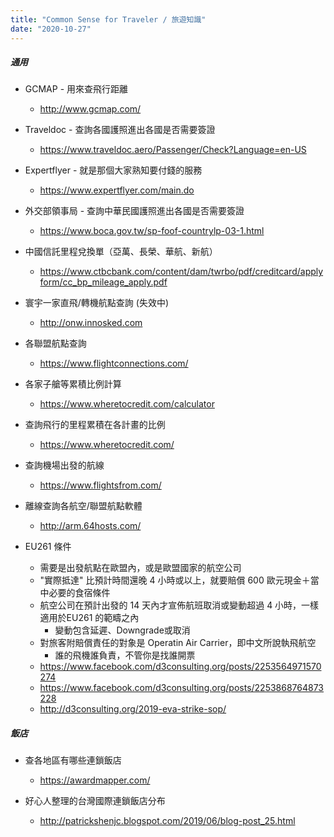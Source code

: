 ```yaml
---
title: "Common Sense for Traveler / 旅遊知識"
date: "2020-10-27"
---
```


##### 通用

* GCMAP - 用來查飛行距離
    * http://www.gcmap.com/

* Traveldoc - 查詢各國護照進出各國是否需要簽證
    * https://www.traveldoc.aero/Passenger/Check?Language=en-US
    
* Expertflyer - 就是那個大家熟知要付錢的服務
    * https://www.expertflyer.com/main.do

* 外交部領事局 - 查詢中華民國護照進出各國是否需要簽證
    * https://www.boca.gov.tw/sp-foof-countrylp-03-1.html
    
* 中國信託里程兌換單（亞萬、長榮、華航、新航）
    * https://www.ctbcbank.com/content/dam/twrbo/pdf/creditcard/applyform/cc_bp_mileage_apply.pdf
    
* 寰宇一家直飛/轉機航點查詢 (失效中)
    * http://onw.innosked.com

* 各聯盟航點查詢
    * https://www.flightconnections.com/
 
* 各家子艙等累積比例計算
    * https://www.wheretocredit.com/calculator
    
* 查詢飛行的里程累積在各計畫的比例
    * https://www.wheretocredit.com/
    
* 查詢機場出發的航線
    * https://www.flightsfrom.com/

* 離線查詢各航空/聯盟航點軟體
    * http://arm.64hosts.com/

* EU261 條件
    * 需要是出發航點在歐盟內，或是歐盟國家的航空公司
    * "實際抵達" 比預計時間還晚 4 小時或以上，就要賠償 600 歐元現金＋當中必要的食宿條件
    * 航空公司在預計出發的 14 天內才宣佈航班取消或變動超過 4 小時，一樣適用於EU261 的範疇之內
        * 變動包含延遲、Downgrade或取消
    * 對旅客附賠償責任的對象是 Operatin Air Carrier，即中文所說執飛航空
        * 誰的飛機誰負責，不管你是找誰開票
    * https://www.facebook.com/d3consulting.org/posts/2253564971570274
    * https://www.facebook.com/d3consulting.org/posts/2253868764873228
    * http://d3consulting.org/2019-eva-strike-sop/

##### 飯店

* 查各地區有哪些連鎖飯店
    * https://awardmapper.com/
    
* 好心人整理的台灣國際連鎖飯店分布
    * http://patrickshenjc.blogspot.com/2019/06/blog-post_25.html